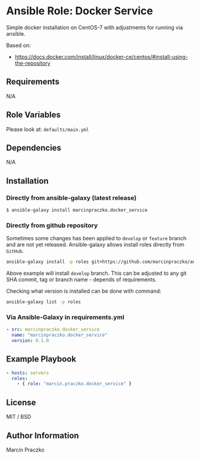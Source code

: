 # Ansible Role: Docker Service

Simple docker installation on CentOS-7 with adjustments for running via ansible.

Based on:

- https://docs.docker.com/install/linux/docker-ce/centos/#install-using-the-repository


## Requirements

N/A


## Role Variables

Please look at: ``defaults/main.yml``
 

## Dependencies

N/A


## Installation

### Directly from ansible-galaxy (latest release)

```bash
$ ansible-galaxy install marcinpraczko.docker_service
```

### Directly from github repository

Sometimes some changes has been applied to ``develop`` or ``feature`` branch and are not yet released.
Ansible-galaxy allows install roles directly from ``GitHub``.

```bash
ansible-galaxy install -p roles git+https://github.com/marcinpraczko/ansible-role-docker_service.git,develop
```

Above example will install ``develop`` branch. This can be adjusted to any git SHA commit, tag or branch
name - depends of requirements.

Checking what version is installed can be done with command:
```bash
ansible-galaxy list -p roles
```


### Via Ansible-Galaxy in requirements.yml

```yaml
- src: marcinpraczko.docker_service
  name: "marcinpraczko.docker_service"
  version: 0.1.0
```

## Example Playbook

```yaml
- hosts: servers
  roles:
    - { role: "marcin.praczko.docker_service" }
```


## License

MIT / BSD


## Author Information

Marcin Praczko
